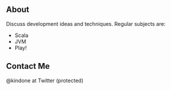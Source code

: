 ## About 

Discuss development ideas and techniques.
Regular subjects are:

-  Scala 
-  JVM 
-  Play!

## Contact Me

@kindone at Twitter (protected)

[title: About]: /
[order: 20]: /

